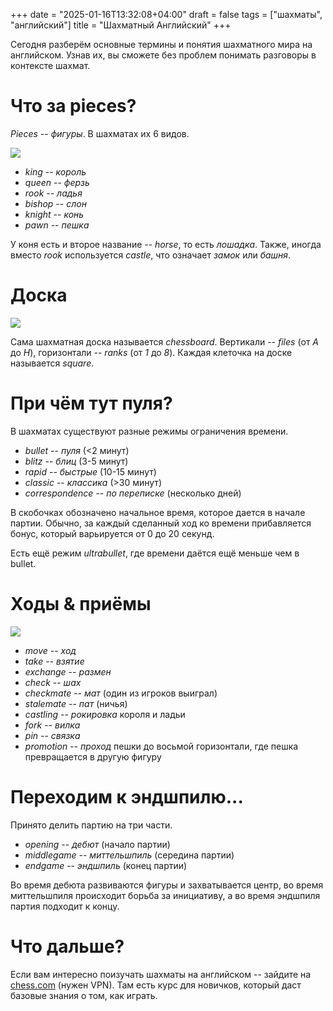 +++
date = "2025-01-16T13:32:08+04:00"
draft = false
tags = ["шахматы", "английский"]
title = "Шахматный Английский"
+++

Сегодня разберём основные термины и понятия шахматного мира на английском. Узнав их, вы сможете без проблем понимать разговоры в контексте шахмат.

# Что за pieces?

_Pieces_ -- _фигуры_. В шахматах их 6 видов.

![](/me/ChessPieces.png)

- _king_ -- _король_
- _queen_ -- _ферзь_
- _rook_ -- _ладья_
- _bishop_ -- _слон_
- _knight_ -- _конь_
- _pawn_ -- _пешка_

У коня есть и второе название -- _horse_, то есть _лошадка_. Также, иногда вместо _rook_ используется _castle_, что означает _замок_ или _башня_.

# Доска

![](/me/ChessBoard.png)

Сама шахматная доска называется _chessboard_. Вертикали -- _files_ (от _A_ до _H_), горизонтали -- _ranks_ (от _1_ до _8_). Каждая клеточка на доске называется _square_.

# При чём тут пуля?

В шахматах существуют разные режимы ограничения времени.

- _bullet_ -- _пуля_ (<2 минут)
- _blitz_ -- _блиц_ (3-5 минут)
- _rapid_ -- _быстрые_ (10-15 минут)
- _classic_ -- _классика_ (>30 минут)
- _correspondence_ -- _по переписке_ (несколько дней)

В скобочках обозначено начальное время, которое дается в начале партии. Обычно, за каждый сделанный ход ко времени прибавляется бонус, который варьируется от 0 до 20 секунд.

Есть ещё режим _ultrabullet_, где времени даётся ещё меньше чем в bullet.

# Ходы & приёмы

![](/me/ChessCheckmate.png)

- _move_ -- _ход_
- _take_ -- _взятие_
- _exchange_ -- _размен_
- _check_ -- _шах_
- _checkmate_ -- _мат_ (один из игроков выиграл)
- _stalemate_ -- _пат_ (ничья)
- _castling_ -- _рокировка_ короля и ладьи
- _fork_ -- _вилка_
- _pin_ -- _связка_
- _promotion_ -- _проход_ пешки до восьмой горизонтали, где пешка превращается в другую фигуру

# Переходим к эндшпилю...

Принято делить партию на три части.

- _opening_ -- _дебют_ (начало партии)
- _middlegame_ -- _миттельшпиль_ (середина партии)
- _endgame_ -- _эндшпиль_ (конец партии)

Во время дебюта развиваются фигуры и захватывается центр, во время миттельшпиля происходит борьба за инициативу, а во время эндшпиля партия подходит к концу.

# Что дальше?

Если вам интересно поизучать шахматы на английском -- зайдите на [chess.com](https://chess.com) (нужен VPN). Там есть курс для новичков, который даст базовые знания о том, как играть.
